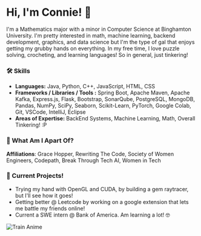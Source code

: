 # Hi, I'm Connie! 👋
I'm a Mathematics major with a minor in Computer Science at Binghamton University. I'm pretty interested in math, machine learning, backend development, graphics, and data science but I'm the type of gal that enjoys getting my grubby hands on everything. In my free time, I love puzzle solving, crocheting, and learning languages! So in general, just tinkering!

### 🛠️ Skills
- **Languages:** Java, Python, C++, JavaScript, HTML, CSS
- **Frameworks / Libraries / Tools :** Spring Boot, Apache Maven, Apache Kafka, Express.js, Flask, Bootstrap, SonarQube, PostgreSQL, MongoDB, Pandas, NumPy, SciPy, Seaborn, Scikit-Learn, PyTorch, Google Colab, Git, VSCode, IntelliJ, Eclipse
- **Areas of Expertise:** BackEnd Systems, Machine Learning, Math, Overall Tinkering! :P

### 🤗 What Am I Apart Of?
**Affiliations**: Grace Hopper, Rewriting The Code, Society of Women Engineers, Codepath, Break Through Tech AI, Women in Tech

### 💫 Current Projects!
- Trying my hand with OpenGL and CUDA, by building a gem raytracer, but I'll see how it goes!
- Getting better @ Leetcode by working on a google extension that lets me battle my friends online!
- Current a SWE intern @ Bank of America. Am learning a lot! 🤓

![Train Anime](https://user-images.githubusercontent.com/32856729/212466317-78739375-6658-4e6b-a246-994875a42ad5.gif)
